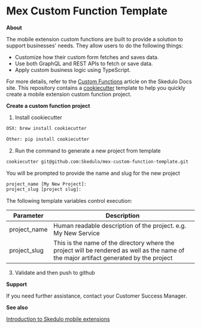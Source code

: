 # Mex Custom Function Template

**About**

The mobile extension custom functions are built to provide a solution to support businesses' needs. They allow users to do the following things:
* Customize how their custom form fetches and saves data.
* Use both GraphQL and REST APIs to fetch or save data.
* Apply custom business logic using TypeScript.

For more details, refer to the [Custom Functions](https://docs.skedulo.com/developer-guides/customize-and-extend-mobile/skedulo-plus-extensions/getting-started/custom-function/) article on the Skedulo Docs site.
This repository contains a [cookiecutter](https://cookiecutter.readthedocs.io/en/latest/README.html) template to help you quickly create a mobile extension custom function project.

**Create a custom function project**

1. Install cookiecutter

```bash
OSX: brew install cookiecutter

Other: pip install cookiecutter
```

2. Run the command to generate a new project from template

```bash
cookiecutter git@github.com:Skedulo/mex-custom-function-template.git
```

You will be prompted to provide the name and slug for the new project
```bash
project_name [My New Project]:
project_slug [project slug]:

```

The following template variables control execution:

| Parameter | Description|
|-----------|------------|
| project_name | Human readable description of the project.  e.g. My New Service|
| project_slug | This is the name of the directory where the project will be rendered as well as the name of the major artifact generated by the project|


3. Validate and then push to github

**Support**

If you need further assistance, contact your Customer Success Manager.

**See also**

[Introduction to Skedulo mobile extensions](https://docs.skedulo.com/developer-guides/customize-and-extend-mobile/skedulo-plus-extensions/mex-intro/)


